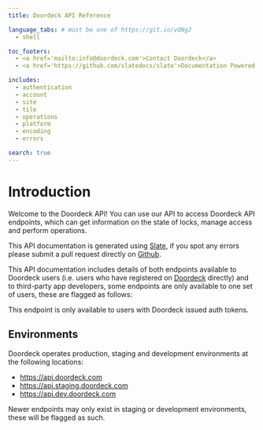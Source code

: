 ```yaml
---
title: Doordeck API Reference

language_tabs: # must be one of https://git.io/vQNgJ
  - shell

toc_footers:
  - <a href='mailto:info@doordeck.com'>Contact Doordeck</a>
  - <a href='https://github.com/slatedocs/slate'>Documentation Powered by Slate</a>

includes:
  - authentication
  - account
  - site
  - tile
  - operations
  - platform
  - encoding
  - errors

search: true
---
```


# Introduction

Welcome to the Doordeck API! You can use our API to access Doordeck API endpoints, 
which can get information on the state of locks, manage access and perform operations.

This API documentation is generated using [Slate](https://github.com/slatedocs/slate), 
if you spot any errors please submit a pull request directly on [Github](https://github.com/doordeck/docs/).

This API documentation includes details of both endpoints available to Doordeck users (i.e. users who have registered
on [Doordeck](https://app.doordeck.com) directly) and to third-party app developers, some endpoints are only available 
to one set of users, these are flagged as follows:

<aside class="warning">
This endpoint is only available to users with Doordeck issued auth tokens.
</aside>

## Environments

Doordeck operates production, staging and development environments at the following locations:

 - https://api.doordeck.com
 - https://api.staging.doordeck.com
 - https://api.dev.doordeck.com
 
 Newer endpoints may only exist in staging or development environments, these will be flagged as such. 
